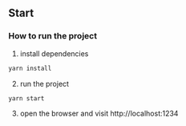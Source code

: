 ## Start

### How to run the project

1. install dependencies
```cmd
yarn install
```

2. run the project
```cmd
yarn start
```

3. open the browser and visit http://localhost:1234